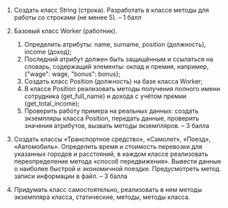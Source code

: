 1. Создать класс String (строка). Разработать в классе методы для работы со
строками (не менее 5). – 1 балл

2. Базовый класс Worker (работник).
	1. Определить атрибуты: name, surname, position (должность), income
	(доход);
	2. Последний атрибут должен быть защищённым и ссылаться на словарь,
	содержащий элементы: оклад и премия, например, {"wage": wage, "bonus":
	bonus};
	3. Создать класс Position (должность) на базе класса Worker;
	4. В классе Position реализовать методы получения полного имени
	сотрудника (get_full_name) и дохода с учётом премии (get_total_income);
	5. Проверить работу примера на реальных данных: создать экземпляры
	класса Position, передать данные, проверить значения атрибутов, вызвать методы экземпляров. – 3 балла

3. Создать классы «Транспортное средство», «Самолет», «Поезд»,
«Автомобиль». Определить время и стоимость перевозки для указанных
городов и расстояний, в каждом классе реализовать переопределение метода
«способ передвижения». Вывести данные о наиболее быстрой и экономичной
поездке. Предусмотреть метод записи информации в файл. – 3 балла

4. Придумать класс самостоятельно, реализовать в нем методы экземпляра
класса, статические, методы, методы класса.
